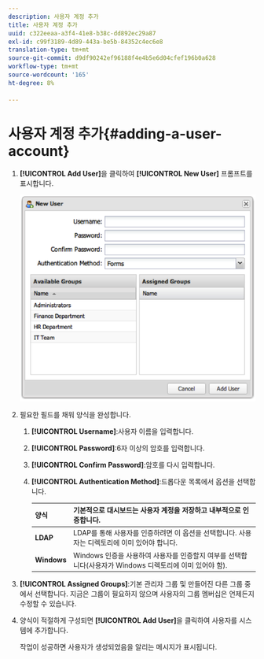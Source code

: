 ```yaml
---
description: 사용자 계정 추가
title: 사용자 계정 추가
uuid: c322eeaa-a3f4-41e8-b38c-dd892ec29a87
exl-id: c99f3189-4d89-443a-be5b-84352c4ec6e8
translation-type: tm+mt
source-git-commit: d9df90242ef96188f4e4b5e6d04cfef196b0a628
workflow-type: tm+mt
source-wordcount: '165'
ht-degree: 8%

---
```


# 사용자 계정 추가{#adding-a-user-account}

1. **[!UICONTROL Add User]**&#x200B;을 클릭하여 **[!UICONTROL New User]** 프롬프트를 표시합니다.

   ![](assets/add_user_account.png)

1. 필요한 필드를 채워 양식을 완성합니다.
   1. **[!UICONTROL Username]**:사용자 이름을 입력합니다.
   1. **[!UICONTROL Password]**:6자 이상의 암호를 입력합니다.
   1. **[!UICONTROL Confirm Password]**:암호를 다시 입력합니다.
   1. **[!UICONTROL Authentication Method]**:드롭다운 목록에서 옵션을 선택합니다.

      | **양식** | 기본적으로 대시보드는 사용자 계정을 저장하고 내부적으로 인증합니다. |
      |---|---|
      | **LDAP** | LDAP를 통해 사용자를 인증하려면 이 옵션을 선택합니다. 사용자는 디렉토리에 이미 있어야 합니다. |
      | **Windows** | Windows 인증을 사용하여 사용자를 인증할지 여부를 선택합니다(사용자가 Windows 디렉토리에 이미 있어야 함). |

1. **[!UICONTROL Assigned Groups]**:기본 관리자 그룹 및 만들어진 다른 그룹 중에서 선택합니다. 지금은 그룹이 필요하지 않으며 사용자의 그룹 멤버십은 언제든지 수정할 수 있습니다.
1. 양식이 적절하게 구성되면 **[!UICONTROL Add User]**&#x200B;을 클릭하여 사용자를 시스템에 추가합니다.

   작업이 성공하면 사용자가 생성되었음을 알리는 메시지가 표시됩니다.
